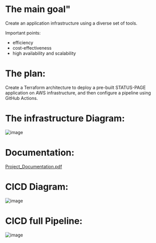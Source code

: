 # The main goal"
Create an application infrastructure using a diverse set of tools.

Important points:
- efficiency
- cost-effectiveness
- high availability and scalability

# The plan:
Create a Terraform architecture to deploy a pre-built STATUS-PAGE application on AWS infrastructure, and then configure a pipeline using GitHub Actions.

# The infrastructure Diagram:
![image](https://user-images.githubusercontent.com/123241700/227783677-9f730799-942c-4b7d-bedc-a50014892173.png)

# Documentation:
[Project_Documentation.pdf](https://github.com/YitzhakyBar/ARCIandCICD-project/files/11071970/Project_Documentation.pdf)

# CICD Diagram:
![image](https://user-images.githubusercontent.com/123241700/227784194-6df6c0b3-b106-4c18-8545-aceda73a0558.png)

# CICD full Pipeline:
![image](https://user-images.githubusercontent.com/123241700/227784249-d193b070-07f6-46df-b410-aa9ec181ea79.png)

